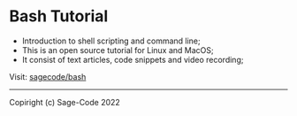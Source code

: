 # Bash Tutorial

* Introduction to shell scripting and command line;
* This is an open source tutorial for Linux and MacOS;
* It consist of text articles, code snippets and video recording;

Visit: [sagecode/bash](https://sagecode.pro/bash/index.html)

---

Copiright (c) Sage-Code 2022
